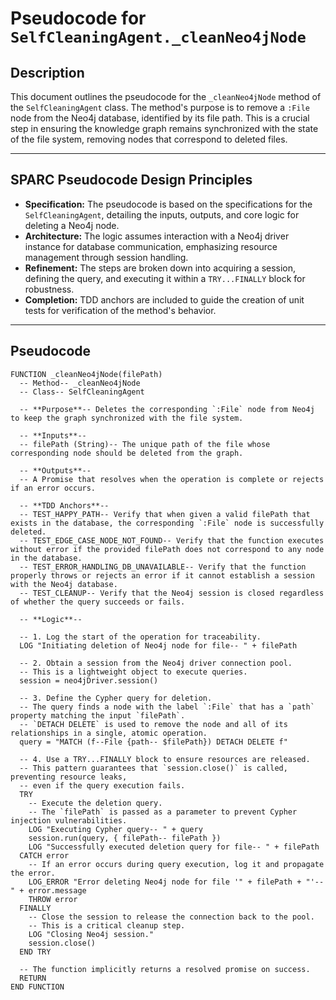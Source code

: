 # Pseudocode for `SelfCleaningAgent._cleanNeo4jNode`

## Description

This document outlines the pseudocode for the `_cleanNeo4jNode` method of the `SelfCleaningAgent` class. The method's purpose is to remove a `:File` node from the Neo4j database, identified by its file path. This is a crucial step in ensuring the knowledge graph remains synchronized with the state of the file system, removing nodes that correspond to deleted files.

---

## SPARC Pseudocode Design Principles

-   **Specification:** The pseudocode is based on the specifications for the `SelfCleaningAgent`, detailing the inputs, outputs, and core logic for deleting a Neo4j node.
-   **Architecture:** The logic assumes interaction with a Neo4j driver instance for database communication, emphasizing resource management through session handling.
-   **Refinement:** The steps are broken down into acquiring a session, defining the query, and executing it within a `TRY...FINALLY` block for robustness.
-   **Completion:** TDD anchors are included to guide the creation of unit tests for verification of the method's behavior.

---

## Pseudocode

```pseudocode
FUNCTION _cleanNeo4jNode(filePath)
  -- Method-- _cleanNeo4jNode
  -- Class-- SelfCleaningAgent

  -- **Purpose**-- Deletes the corresponding `:File` node from Neo4j to keep the graph synchronized with the file system.

  -- **Inputs**--
  -- filePath (String)-- The unique path of the file whose corresponding node should be deleted from the graph.

  -- **Outputs**--
  -- A Promise that resolves when the operation is complete or rejects if an error occurs.

  -- **TDD Anchors**--
  -- TEST_HAPPY_PATH-- Verify that when given a valid filePath that exists in the database, the corresponding `:File` node is successfully deleted.
  -- TEST_EDGE_CASE_NODE_NOT_FOUND-- Verify that the function executes without error if the provided filePath does not correspond to any node in the database.
  -- TEST_ERROR_HANDLING_DB_UNAVAILABLE-- Verify that the function properly throws or rejects an error if it cannot establish a session with the Neo4j database.
  -- TEST_CLEANUP-- Verify that the Neo4j session is closed regardless of whether the query succeeds or fails.

  -- **Logic**--

  -- 1. Log the start of the operation for traceability.
  LOG "Initiating deletion of Neo4j node for file-- " + filePath

  -- 2. Obtain a session from the Neo4j driver connection pool.
  -- This is a lightweight object to execute queries.
  session = neo4jDriver.session()

  -- 3. Define the Cypher query for deletion.
  -- The query finds a node with the label `:File` that has a `path` property matching the input `filePath`.
  -- `DETACH DELETE` is used to remove the node and all of its relationships in a single, atomic operation.
  query = "MATCH (f--File {path-- $filePath}) DETACH DELETE f"

  -- 4. Use a TRY...FINALLY block to ensure resources are released.
  -- This pattern guarantees that `session.close()` is called, preventing resource leaks,
  -- even if the query execution fails.
  TRY
    -- Execute the deletion query.
    -- The `filePath` is passed as a parameter to prevent Cypher injection vulnerabilities.
    LOG "Executing Cypher query-- " + query
    session.run(query, { filePath-- filePath })
    LOG "Successfully executed deletion query for file-- " + filePath
  CATCH error
    -- If an error occurs during query execution, log it and propagate the error.
    LOG_ERROR "Error deleting Neo4j node for file '" + filePath + "'-- " + error.message
    THROW error
  FINALLY
    -- Close the session to release the connection back to the pool.
    -- This is a critical cleanup step.
    LOG "Closing Neo4j session."
    session.close()
  END TRY

  -- The function implicitly returns a resolved promise on success.
  RETURN
END FUNCTION